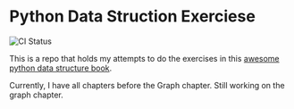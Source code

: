 # Python Data Struction Exerciese

![CI Status](https://travis-ci.org/DigitalPig/data_structure.svg?branch=master)

This is a repo that holds my attempts to do the exercises in this [awesome python data structure book](https://runestone.academy/runestone/books/published/pythonds/index.html).

Currently, I have all chapters before the Graph chapter. Still working on the graph chapter.

